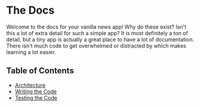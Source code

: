 # The Docs

Welcome to the docs for your vanilla news app! Why do these exist? Isn't this a lot of extra detail for such a simple app? It is most definitely a ton of detail, but a tiny app is actually a great place to have a lot of documentation. There isn't much code to get overwhelmed or distracted by which makes learning a lot easier.

## Table of Contents

- [Architecture](https://github.com/k2052/vanilla-hn/blob/master/docs/architecture/README.md)
- [Writing the Code](https://github.com/k2052/vanilla-hn/blob/master/docs/coding/README.md)
- [Testing the Code](https://github.com/k2052/vanilla-hn/blob/master/docs/testing/README.md)
